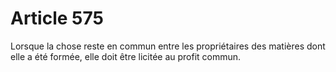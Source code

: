 # Article 575

Lorsque la chose reste en commun entre les propriétaires des matières dont elle a été formée, elle doit être licitée au profit commun.
